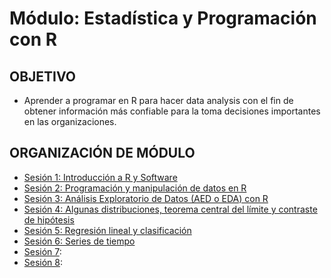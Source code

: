 # Módulo: Estadística y Programación con R

## OBJETIVO 

 - Aprender a programar en R para hacer data analysis con el fin de obtener información más confiable para la toma decisiones importantes en las organizaciones.

## ORGANIZACIÓN DE MÓDULO 
 
 - [Sesión 1: Introducción a R y Software ](Sesion-01/Readme.md) 
 - [Sesión 2: Programación y manipulación de datos en R ](Sesion-02/Readme.md) 
 - [Sesión 3: Análisis Exploratorio de Datos (AED o EDA) con R](Sesion-03/Readme.md)
 - [Sesión 4: Algunas distribuciones, teorema central del límite y contraste de hipótesis](Sesion-04/Readme.md) 
 - [Sesión 5: Regresión lineal y clasificación](Sesion-05/Readme.md) 
 - [Sesión 6: Series de tiempo](Sesion-06/Readme.md)
 - [Sesión 7](): 
 - [Sesión 8]():


 
